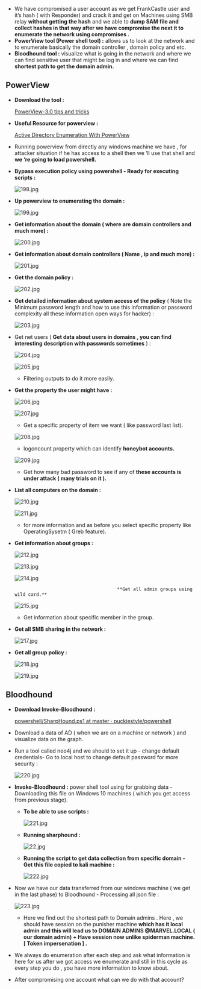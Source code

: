 
- We have compromised a user account as we get FrankCastle user and it’s hash ( with Responder) and crack it and get on Machines using SMB relay **without getting the hash** and we able to **dump SAM file and collect hashes in that way after we have compromise the next it to enumerate the network using compromises .**
- **PowerView tool (Power shell tool) :** allows us to look at the network and to enumerate basically the domain controller , domain policy and etc.
- **Bloodhound tool :** visualize what is going in the network and where we can find sensitive user that might be log in and where we can find **shortest path to get the domain admin.**

## PowerView

- **Download the tool :**
    
    [PowerView-3.0 tips and tricks](https://gist.github.com/HarmJ0y/184f9822b195c52dd50c379ed3117993)
    
- **Useful Resource for powerview :**
    
    [Active Directory Enumeration With PowerView](https://www.youtube.com/watch?v=n3Ow_LKanMo)
    
- Running powerview from directly any windows machine we have , for attacker situation if he has access to a shell then we ‘ll use that shell and **we ‘re going to load powershell.**
- **Bypass execution policy using powershell - Ready for executing scripts :**
    
    ![198.jpg](../../Media/network-pentesting/Post-Compromise%20Enumeration%20813a068ae3574542a01a4397876b0d0d/198.jpg)
    
- **Up powerview to enumerating the domain :**
    
    ![199.jpg](../../Media/network-pentesting/Post-Compromise%20Enumeration%20813a068ae3574542a01a4397876b0d0d/199.jpg)
    
- **Get information about the domain ( where are domain controllers and much more) :**
    
    ![200.jpg](../../Media/network-pentesting/Post-Compromise%20Enumeration%20813a068ae3574542a01a4397876b0d0d/200.jpg)
    
- **Get information about domain controllers ( Name , ip and much more) :**
    
    ![201.jpg](../../Media/network-pentesting/Post-Compromise%20Enumeration%20813a068ae3574542a01a4397876b0d0d/201.jpg)
    
- **Get the domain policy :**
    
    ![202.jpg](../../Media/network-pentesting/Post-Compromise%20Enumeration%20813a068ae3574542a01a4397876b0d0d/202.jpg)
    
- **Get detailed information about system access of the policy** ( Note the Minimum password length and how to use this information or password complexity all these information open ways for hacker) :
    
    ![203.jpg](../../Media/network-pentesting/Post-Compromise%20Enumeration%20813a068ae3574542a01a4397876b0d0d/203.jpg)
    
- Get net users ( **Get data about users in domains , you can find interesting description with passwords sometimes** ) :
    
    ![204.jpg](../../Media/network-pentesting/Post-Compromise%20Enumeration%20813a068ae3574542a01a4397876b0d0d/204.jpg)
    
    ![205.jpg](../../Media/network-pentesting/Post-Compromise%20Enumeration%20813a068ae3574542a01a4397876b0d0d/205.jpg)
    
    - Filtering outputs to do it more easily.
- **Get the property the user might have :**
    
    ![206.jpg](../../Media/network-pentesting/Post-Compromise%20Enumeration%20813a068ae3574542a01a4397876b0d0d/206.jpg)
    
    ![207.jpg](../../Media/network-pentesting/Post-Compromise%20Enumeration%20813a068ae3574542a01a4397876b0d0d/207.jpg)
    
    - Get a specific property of item we want ( like password last list).
    
    ![208.jpg](../../Media/network-pentesting/Post-Compromise%20Enumeration%20813a068ae3574542a01a4397876b0d0d/208.jpg)
    
    - logoncount property which can identify **honeybot accounts.**
    
    ![209.jpg](../../Media/network-pentesting/Post-Compromise%20Enumeration%20813a068ae3574542a01a4397876b0d0d/209.jpg)
    
    - Get how many bad password to see if any of **these accounts is under attack ( many trials on it ).**
- **List all computers on the domain :**
    
    ![210.jpg](../../Media/network-pentesting/Post-Compromise%20Enumeration%20813a068ae3574542a01a4397876b0d0d/210.jpg)
    
    ![211.jpg](../../Media/network-pentesting/Post-Compromise%20Enumeration%20813a068ae3574542a01a4397876b0d0d/211.jpg)
    
    - for more information and as before you select specific property like OperatingSysetm ( Greb feature).
- **Get information about groups :**
    
    ![212.jpg](../../Media/network-pentesting/Post-Compromise%20Enumeration%20813a068ae3574542a01a4397876b0d0d/212.jpg)
    
    ![213.jpg](../../Media/network-pentesting/Post-Compromise%20Enumeration%20813a068ae3574542a01a4397876b0d0d/213.jpg)
    
    ![214.jpg](../../Media/network-pentesting/Post-Compromise%20Enumeration%20813a068ae3574542a01a4397876b0d0d/214.jpg)
    
                                            **Get all admin groups using wild card.**
    
    ![215.jpg](../../Media/network-pentesting/Post-Compromise%20Enumeration%20813a068ae3574542a01a4397876b0d0d/215.jpg)
    
    - Get information about specific member in the group.
- **Get all SMB sharing in the network :**
    
    ![217.jpg](../../Media/network-pentesting/Post-Compromise%20Enumeration%20813a068ae3574542a01a4397876b0d0d/217.jpg)
    
- **Get all group policy :**
    
    ![218.jpg](../../Media/network-pentesting/Post-Compromise%20Enumeration%20813a068ae3574542a01a4397876b0d0d/218.jpg)
    
    ![219.jpg](../../Media/network-pentesting/Post-Compromise%20Enumeration%20813a068ae3574542a01a4397876b0d0d/219.jpg)
    

## **Bloodhound**

- **Download Invoke-Bloodhound :**
    
    [powershell/SharpHound.ps1 at master · puckiestyle/powershell](https://github.com/puckiestyle/powershell/blob/master/SharpHound.ps1)
    
- Download a data of AD ( when we are on a machine or network ) and visualize data on the graph.
- Run a tool called neo4j and we should to set it up - change default credentials- Go to local host to change default password for more security :
    
    ![220.jpg](../../Media/network-pentesting/Post-Compromise%20Enumeration%20813a068ae3574542a01a4397876b0d0d/220.jpg)
    
- **Invoke-Bloodhound :** power shell tool using for grabbing data - Downloading this file on Windows 10 machines ( which you get access from previous stage).
    - **To be able to use scripts :**
        
        ![221.jpg](../../Media/network-pentesting/Post-Compromise%20Enumeration%20813a068ae3574542a01a4397876b0d0d/221.jpg)
        
    - **Running sharphound :**
        
        ![22.jpg](../../Media/network-pentesting/Post-Compromise%20Enumeration%20813a068ae3574542a01a4397876b0d0d/22.jpg)
        
    - **Running the script to get data collection from specific domain - Get this file copied to kali machine  :**
        
        ![222.jpg](../../Media/network-pentesting/Post-Compromise%20Enumeration%20813a068ae3574542a01a4397876b0d0d/222.jpg)
        
- Now we have our data transferred from our windows machine ( we get in the last phase) to Bloodhound - Processing all json file  :
    
    ![223.jpg](../../Media/network-pentesting/Post-Compromise%20Enumeration%20813a068ae3574542a01a4397876b0d0d/223.jpg)
    
    - Here we find out the shortest path to Domain admins . Here , we should have session on the punisher machine **which has it local admin and this will lead us to DOMAIN ADMINS @MARVEL.LOCAL ( our domain admin) + Have session now unlike spiderman machine. [ Token impersenation ] .**
- We always do enumeration after each step and ask what information is here for us after we got access we enumerate and still in this cycle as every step you do , you have more information to know about.
- After compromising one account what can we do with that account?